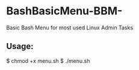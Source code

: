# BashBasicMenu-BBM-
Basic Bash Menu for most used Linux Admin Tasks

<h2>Usage:</h2>
$ chmod +x menu.sh
$ ./menu.sh
